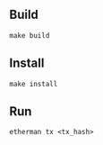 ## Build
```shell
make build
```

## Install

```shell
make install
```

## Run
```shell
etherman tx <tx_hash>
```

